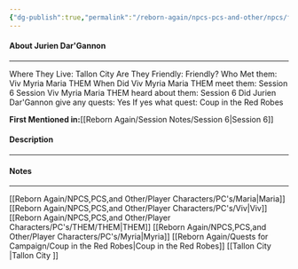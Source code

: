 ```yaml
---
{"dg-publish":true,"permalink":"/reborn-again/npcs-pcs-and-other/npcs/friendly/jurien-dar-gannon/"}
---
```



#### About Jurien Dar'Gannon
---
Where They Live: Tallon City 
Are They Friendly: Friendly?
Who Met them: Viv Myria Maria THEM
When Did Viv Myria Maria THEM meet them: Session 6
Session Viv Myria Maria THEM heard about them: Session 6
Did Jurien Dar'Gannon give any quests: Yes
	If yes what quest: Coup in the Red Robes


**First Mentioned in:**[[Reborn Again/Session Notes/Session 6\|Session 6]]
#### Description


---

#### Notes
---
[[Reborn Again/NPCS,PCS,and Other/Player Characters/PC's/Maria\|Maria]]
[[Reborn Again/NPCS,PCS,and Other/Player Characters/PC's/Viv\|Viv]]
[[Reborn Again/NPCS,PCS,and Other/Player Characters/PC's/THEM/THEM\|THEM]]
[[Reborn Again/NPCS,PCS,and Other/Player Characters/PC's/Myria\|Myria]]
[[Reborn Again/Quests for Campaign/Coup in the Red Robes\|Coup in the Red Robes]]
[[Tallon City \|Tallon City ]]


